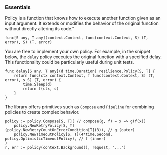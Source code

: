 
### Essentials

Policy is a function that knows how to execute another function given as an input argument. It extends or modifies the behavior of the original function without directly altering its code."

```golang
func[S any, T any](context.Context, func(context.Context, S) (T, error), S) (T, error)
```

You are free to implement your own policy. For example, in the snippet below, the `delay` policy executes the original function with a specified delay. This functionality could be particularly useful during unit tests.

```golang
func delay[S any, T any](d time.Duration) resilience.Policy[S, T] {
	return func(ctx context.Context, f func(context.Context, S) (T, error), s S) (T, error) {
		time.Sleep(d)
		return f(ctx, s)
	}
}
```

The library offers primitives such as `Compose` and `Pipeline` for combining policies to create complex behavior.

```golang
policy := policy.Compose[S, T]( // compose(g, f) = x => g(f(x))
	policy.NewRetryPolicy[S, T](policy.NewRetryCountOnErrorCondition[T](3)), // g (outer)
	policy.NewTimeoutPolicy[S, T](4*time.Second, policy.OptimisticTimeoutPolicy), // f (inner)
)
r, err := policy(context.Background(), request, "...")
```
